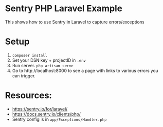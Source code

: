 # Sentry PHP Laravel Example

This shows how to use Sentry in Laravel to capture errors/exceptions

# Setup
1. `composer install`
2. Set your DSN key + projectID in `.env`
3. Run server. `php artisan serve`
4. Go to http://localhost:8000 to see a page with links to various errors you
   can trigger.

# Resources:
- https://sentry.io/for/laravel/
- https://docs.sentry.io/clients/php/
- Sentry config is in `app/Exceptions/Handler.php`
